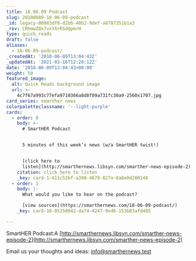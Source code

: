 ```yaml
---
title: 18.06.09 Podcast
slug: 20180609-18-06-09-podcast
_id: legacy-00983df0-d2bb-40b2-9def-a8787351b1a3
_rev: CRhmwZOx7vxYXrRSdQpmrH
type: quick_reads
draft: false
aliases:
  - 18-06-09-podcast/
_createdAt: '2018-06-09T13:04:43Z'
_updatedAt: '2021-03-16T12:28:12Z'
date: '2018-06-09T13:04:43+00:00'
weight: 50
featured_image:
  alt: Quick Reads background image
  url: >-
    4c7f67a993c77efa9710366a8d8f09a731fc30a9-2560x1707.jpg
card_series: smarther news
colorpaletteclassname: '--light-purple'
cards:
  - order: 0
    body: >-
      # SmartHER Podcast


      5 minutes of this week’s news (w/a SmartHER twist!)


      [click here to
      listen](http://smarthernews.libsyn.com/smarther-news-episode-2)
    citation: click here to listen
    _key: card-1-411c53bf-a398-4678-827a-0a8e0d200148
  - order: 1
    body: |-
      What would you like to hear on the podcast?

      [view sources](https://smarthernews.com/18-06-09-podcast/)
    _key: card-10-05250042-da74-4247-9ed6-153b03afd485

---
```

SmartHER Podcast:A [http://smarthernews.libsyn.com/smarther-news-episode-2](http://smarthernews.libsyn.com/smarther-news-episode-2)

Email us your thoughts and ideas: [info@smarthernews.test](mailto:info@smarthernews.test)